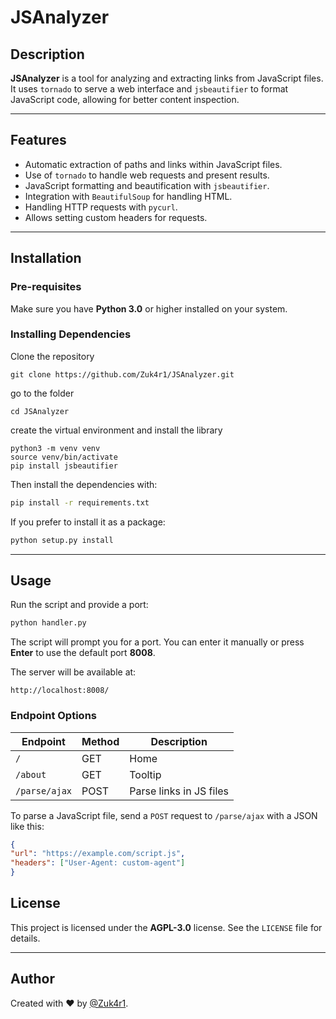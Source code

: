 # JSAnalyzer

## Description
**JSAnalyzer** is a tool for analyzing and extracting links from JavaScript files. It uses `tornado` to serve a web interface and `jsbeautifier` to format JavaScript code, allowing for better content inspection.

---

## Features
- Automatic extraction of paths and links within JavaScript files.
- Use of `tornado` to handle web requests and present results.
- JavaScript formatting and beautification with `jsbeautifier`.
- Integration with `BeautifulSoup` for handling HTML.
- Handling HTTP requests with `pycurl`.
- Allows setting custom headers for requests.
---

## Installation
### Pre-requisites

Make sure you have **Python 3.0** or higher installed on your system.

### Installing Dependencies

Clone the repository
```
git clone https://github.com/Zuk4r1/JSAnalyzer.git
```
go to the folder

```
cd JSAnalyzer
```
create the virtual environment and install the library
```
python3 -m venv venv
source venv/bin/activate
pip install jsbeautifier
```
Then install the dependencies with:
```sh
pip install -r requirements.txt
```

If you prefer to install it as a package:
```sh
python setup.py install
```

---

## Usage
Run the script and provide a port:
```sh
python handler.py
```
The script will prompt you for a port. You can enter it manually or press **Enter** to use the default port **8008**.

The server will be available at:
```
http://localhost:8008/
```

### Endpoint Options
| Endpoint | Method | Description |
|---------------|--------|-------------|
| `/` | GET | Home |
| `/about` | GET | Tooltip |
| `/parse/ajax` | POST | Parse links in JS files |

To parse a JavaScript file, send a `POST` request to `/parse/ajax` with a JSON like this:
```json
{
"url": "https://example.com/script.js",
"headers": ["User-Agent: custom-agent"]
}
```
## License
This project is licensed under the **AGPL-3.0** license. See the `LICENSE` file for details.

---

## Author
Created with ❤️ by [@Zuk4r1](https://github.com/Zuk4r1).
